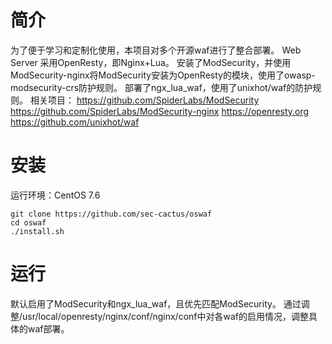 # 简介
为了便于学习和定制化使用，本项目对多个开源waf进行了整合部署。
Web Server 采用OpenResty，即Nginx+Lua。
安装了ModSecurity，并使用ModSecurity-nginx将ModSecurity安装为OpenResty的模块，使用了owasp-modsecurity-crs防护规则。
部署了ngx_lua_waf，使用了unixhot/waf的防护规则。
相关项目：
https://github.com/SpiderLabs/ModSecurity
https://github.com/SpiderLabs/ModSecurity-nginx
https://openresty.org
https://github.com/unixhot/waf

# 安装
运行环境：CentOS 7.6
```
git clone https://github.com/sec-cactus/oswaf
cd oswaf
./install.sh
```
# 运行
默认启用了ModSecurity和ngx_lua_waf，且优先匹配ModSecurity。
通过调整/usr/local/openresty/nginx/conf/nginx/conf中对各waf的启用情况，调整具体的waf部署。
